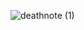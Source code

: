 ![deathnote (1)](https://github.com/supernovahs/DeathNote/assets/91280922/69ad8885-de83-4e01-84aa-26e4015829b8)
